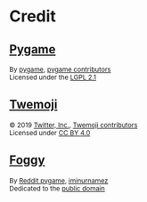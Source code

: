 # Credit

## [Pygame][pygame]

<sup>By [pygame][pygame-author], [pygame contributors][pygame-contributors]</sup>\
<sup>Licensed under the [LGPL 2.1][pygame-license]</sup>

## [Twemoji][twemoji]

<sup>&copy; 2019 [Twitter, Inc.][twemoji-author], [Twemoji contributors][twemoji-contributors]</sup>\
<sup>Licensed under [CC BY 4.0][twemoji-license]</sup>

## [Foggy][foggy]

<sup>By [Reddit pygame][foggy-author], [iminurnamez][foggy-creator]</sup>\
<sup>Dedicated to the [public domain][foggy-license]</sup>

<!-- Link aliases -->

[pygame]: https://www.pygame.org/
[pygame-author]: https://github.com/pygame/
[pygame-contributors]: https://github.com/pygame/pygame/graphs/contributors
[pygame-license]: https://github.com/pygame/pygame/blob/79807da84c9bacf8df5a177763e14c924e3b15e2/docs/LGPL.txt

[twemoji]: https://github.com/twitter/twemoji/tree/master
[twemoji-author]: https://github.com/twitter
[twemoji-contributors]: https://github.com/twitter/twemoji/graphs/contributors
[twemoji-license]: https://github.com/twitter/twemoji/blob/d94f4cf793e6d5ca592aa00f58a88f6a4229ad43/LICENSE-GRAPHICS

[foggy]: https://github.com/reddit-pygame/Foggy
[foggy-author]: https://github.com/reddit-pygame
[foggy-creator]: https://github.com/iminurnamez
[foggy-license]: https://github.com/reddit-pygame/Foggy/blob/e9868e9fcaebd665d25c2d8a32f676d3cc363f0e/attribution.txt#L26
